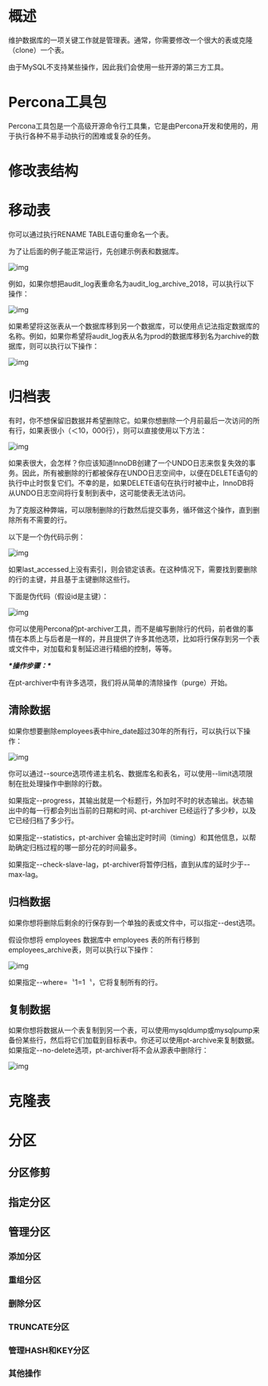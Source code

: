 # 概述

维护数据库的一项关键工作就是管理表。通常，你需要修改一个很大的表或克隆（clone）一个表。

由于MySQL不支持某些操作，因此我们会使用一些开源的第三方工具。

# Percona工具包

Percona工具包是一个高级开源命令行工具集，它是由Percona开发和使用的，用于执行各种不易手动执行的困难或复杂的任务。

 

# 修改表结构

# 移动表

你可以通过执行RENAME TABLE语句重命名一个表。

为了让后面的例子能正常运行，先创建示例表和数据库。

![img](file:///C:\Users\大力\AppData\Local\Temp\ksohtml\wps8BEC.tmp.jpg) 

例如，如果你想把audit_log表重命名为audit_log_archive_2018，可以执行以下操作：

![img](file:///C:\Users\大力\AppData\Local\Temp\ksohtml\wps8BFE.tmp.jpg) 

如果希望将这张表从一个数据库移到另一个数据库，可以使用点记法指定数据库的名称。例如，如果你希望将audit_log表从名为prod的数据库移到名为archive的数据库，则可以执行以下操作：

![img](file:///C:\Users\大力\AppData\Local\Temp\ksohtml\wps8BFF.tmp.jpg) 

# 归档表

有时，你不想保留旧数据并希望删除它。如果你想删除一个月前最后一次访问的所有行，如果表很小（＜10，000行），则可以直接使用以下方法：

![img](file:///C:\Users\大力\AppData\Local\Temp\ksohtml\wps8C0C.tmp.jpg) 

如果表很大，会怎样？你应该知道InnoDB创建了一个UNDO日志来恢复失效的事务。因此，所有被删除的行都被保存在UNDO日志空间中，以便在DELETE语句的执行中止时恢复它们。不幸的是，如果DELETE语句在执行时被中止，InnoDB将从UNDO日志空间将行复制到表中，这可能使表无法访问。

为了克服这种弊端，可以限制删除的行数然后提交事务，循环做这个操作，直到删除所有不需要的行。

以下是一个伪代码示例：

![img](file:///C:\Users\大力\AppData\Local\Temp\ksohtml\wps8C0D.tmp.jpg) 

如果last_accessed上没有索引，则会锁定该表。在这种情况下，需要找到要删除的行的主键，并且基于主键删除这些行。

下面是伪代码（假设id是主键）：

![img](file:///C:\Users\大力\AppData\Local\Temp\ksohtml\wps8C11.tmp.jpg) 

你可以使用Percona的pt-archiver工具，而不是编写删除行的代码，前者做的事情在本质上与后者是一样的，并且提供了许多其他选项，比如将行保存到另一个表或文件中，对加载和复制延迟进行精细的控制，等等。

***\*操作步骤：\****

在pt-archiver中有许多选项，我们将从简单的清除操作（purge）开始。

## 清除数据

如果你想要删除employees表中hire_date超过30年的所有行，可以执行以下操作：

![img](file:///C:\Users\大力\AppData\Local\Temp\ksohtml\wps8C1F.tmp.jpg) 

你可以通过--source选项传递主机名、数据库名和表名，可以使用--limit选项限制在批处理操作中删除的行数。

如果指定--progress，其输出就是一个标题行，外加时不时的状态输出。状态输出中的每一行都会列出当前的日期和时间、pt-archiver 已经运行了多少秒，以及它已经归档了多少行。

如果指定--statistics，pt-archiver 会输出定时时间（timing）和其他信息，以帮助确定归档过程的哪一部分花的时间最多。

如果指定--check-slave-lag，pt-archiver将暂停归档，直到从库的延时少于--max-lag。

## 归档数据

如果你想将删除后剩余的行保存到一个单独的表或文件中，可以指定--dest选项。

假设你想将 employees 数据库中 employees 表的所有行移到 employees_archive表，则可以执行以下操作：

![img](file:///C:\Users\大力\AppData\Local\Temp\ksohtml\wps8C20.tmp.jpg) 

如果指定--where=〝1=1〝，它将复制所有的行。

## 复制数据

如果你想将数据从一个表复制到另一个表，可以使用mysqldump或mysqlpump来备份某些行，然后将它们加载到目标表中。你还可以使用pt-archive来复制数据。如果指定--no-delete选项，pt-archiver将不会从源表中删除行：

![img](file:///C:\Users\大力\AppData\Local\Temp\ksohtml\wps8C24.tmp.jpg) 

# 克隆表

# 分区

## 分区修剪

## 指定分区

## 管理分区

### 添加分区

### 重组分区

### 删除分区

### TRUNCATE分区

### 管理HASH和KEY分区

### 其他操作